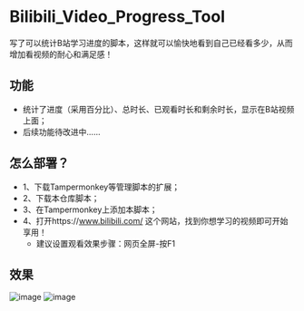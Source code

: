 # Bilibili_Video_Progress_Tool
写了可以统计B站学习进度的脚本，这样就可以愉快地看到自己已经看多少，从而增加看视频的耐心和满足感！

## 功能
- 统计了进度（采用百分比）、总时长、已观看时长和剩余时长，显示在B站视频上面；
- 后续功能待改进中……

## 怎么部署？
  -  1、下载Tampermonkey等管理脚本的扩展；
  -  2、下载本仓库脚本；
  -  3、在Tampermonkey上添加本脚本；
  -  4、打开https://www.bilibili.com/ 这个网站，找到你想学习的视频即可开始享用！
       - 建议设置观看效果步骤：网页全屏-按F1

## 效果
![image](https://github.com/user-attachments/assets/0c916973-841b-4af3-9db1-d2661d0f8c9d)
![image](https://github.com/user-attachments/assets/5a5cd4d4-3d9f-453d-9e98-dd6e3454b61c)


